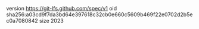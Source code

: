 version https://git-lfs.github.com/spec/v1
oid sha256:a03cd9f7da3bd64e397618c32cb0e660c5609b469f22e0702d2b5ec0a7080842
size 2023
